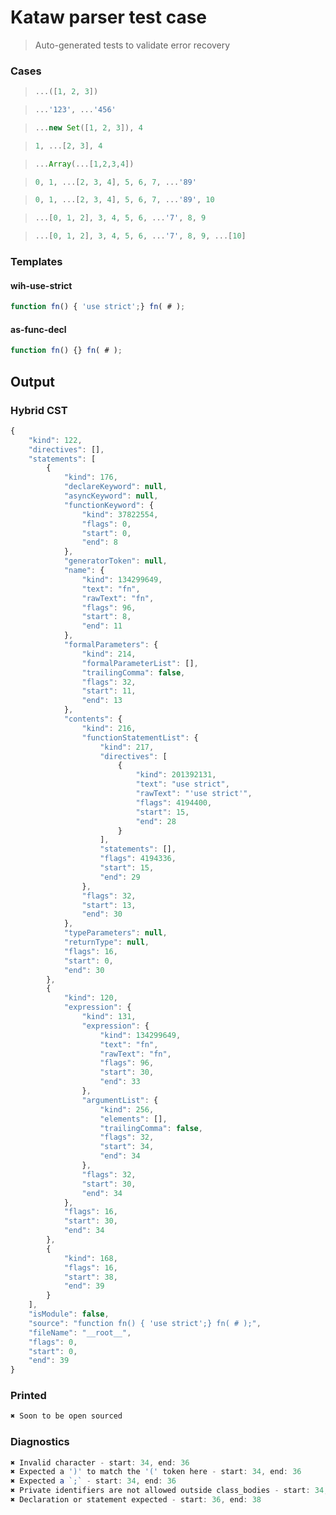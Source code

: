 # Kataw parser test case

> Auto-generated tests to validate error recovery
>

### Cases

> `````js
> ...([1, 2, 3])
> `````

> `````js
> ...'123', ...'456'
> `````

> `````js
> ...new Set([1, 2, 3]), 4
> `````

> `````js
> 1, ...[2, 3], 4
> `````

> `````js
> ...Array(...[1,2,3,4])
> `````

> `````js
> 0, 1, ...[2, 3, 4], 5, 6, 7, ...'89'
> `````

> `````js
> 0, 1, ...[2, 3, 4], 5, 6, 7, ...'89', 10
> `````

> `````js
> ...[0, 1, 2], 3, 4, 5, 6, ...'7', 8, 9
> `````

> `````js
> ...[0, 1, 2], 3, 4, 5, 6, ...'7', 8, 9, ...[10]
> `````

### Templates

#### wih-use-strict

`````js
function fn() { 'use strict';} fn( # );
`````

#### as-func-decl

`````js
function fn() {} fn( # );
`````

## Output

### Hybrid CST

```javascript
{
    "kind": 122,
    "directives": [],
    "statements": [
        {
            "kind": 176,
            "declareKeyword": null,
            "asyncKeyword": null,
            "functionKeyword": {
                "kind": 37822554,
                "flags": 0,
                "start": 0,
                "end": 8
            },
            "generatorToken": null,
            "name": {
                "kind": 134299649,
                "text": "fn",
                "rawText": "fn",
                "flags": 96,
                "start": 8,
                "end": 11
            },
            "formalParameters": {
                "kind": 214,
                "formalParameterList": [],
                "trailingComma": false,
                "flags": 32,
                "start": 11,
                "end": 13
            },
            "contents": {
                "kind": 216,
                "functionStatementList": {
                    "kind": 217,
                    "directives": [
                        {
                            "kind": 201392131,
                            "text": "use strict",
                            "rawText": "'use strict'",
                            "flags": 4194400,
                            "start": 15,
                            "end": 28
                        }
                    ],
                    "statements": [],
                    "flags": 4194336,
                    "start": 15,
                    "end": 29
                },
                "flags": 32,
                "start": 13,
                "end": 30
            },
            "typeParameters": null,
            "returnType": null,
            "flags": 16,
            "start": 0,
            "end": 30
        },
        {
            "kind": 120,
            "expression": {
                "kind": 131,
                "expression": {
                    "kind": 134299649,
                    "text": "fn",
                    "rawText": "fn",
                    "flags": 96,
                    "start": 30,
                    "end": 33
                },
                "argumentList": {
                    "kind": 256,
                    "elements": [],
                    "trailingComma": false,
                    "flags": 32,
                    "start": 34,
                    "end": 34
                },
                "flags": 32,
                "start": 30,
                "end": 34
            },
            "flags": 16,
            "start": 30,
            "end": 34
        },
        {
            "kind": 168,
            "flags": 16,
            "start": 38,
            "end": 39
        }
    ],
    "isModule": false,
    "source": "function fn() { 'use strict';} fn( # );",
    "fileName": "__root__",
    "flags": 0,
    "start": 0,
    "end": 39
}
```

### Printed

```javascript
✖ Soon to be open sourced
```

### Diagnostics

```javascript
✖ Invalid character - start: 34, end: 36
✖ Expected a ')' to match the '(' token here - start: 34, end: 36
✖ Expected a `;` - start: 34, end: 36
✖ Private identifiers are not allowed outside class_bodies - start: 34, end: 36
✖ Declaration or statement expected - start: 36, end: 38

```

